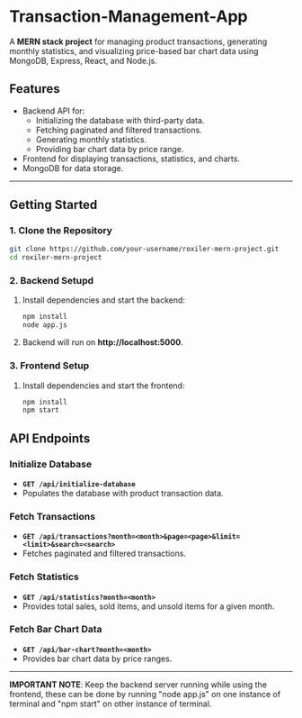 # Transaction-Management-App
A **MERN stack project** for managing product transactions, generating monthly statistics, and visualizing price-based bar chart data using MongoDB, Express, React, and Node.js.

## Features
- Backend API for:
  - Initializing the database with third-party data.
  - Fetching paginated and filtered transactions.
  - Generating monthly statistics.
  - Providing bar chart data by price range.
- Frontend for displaying transactions, statistics, and charts.
- MongoDB for data storage.

---

## Getting Started

### 1. Clone the Repository
```bash
git clone https://github.com/your-username/roxiler-mern-project.git
cd roxiler-mern-project
```

### 2. Backend Setupd
  
1. Install dependencies and start the backend:
   ```bash
   npm install
   node app.js
   ```

2. Backend will run on **http://localhost:5000**.

### 3. Frontend Setup

1. Install dependencies and start the frontend:
   ```bash
   npm install
   npm start
   ```


## API Endpoints

### Initialize Database
- **`GET /api/initialize-database`**
- Populates the database with product transaction data.

### Fetch Transactions
- **`GET /api/transactions?month=<month>&page=<page>&limit=<limit>&search=<search>`**
- Fetches paginated and filtered transactions.

### Fetch Statistics
- **`GET /api/statistics?month=<month>`**
- Provides total sales, sold items, and unsold items for a given month.

### Fetch Bar Chart Data
- **`GET /api/bar-chart?month=<month>`**
- Provides bar chart data by price ranges.

---
**IMPORTANT NOTE**: Keep the backend server running while using the frontend, these can be done by running "node app.js" on one instance of terminal and "npm start" on other instance of terminal.
